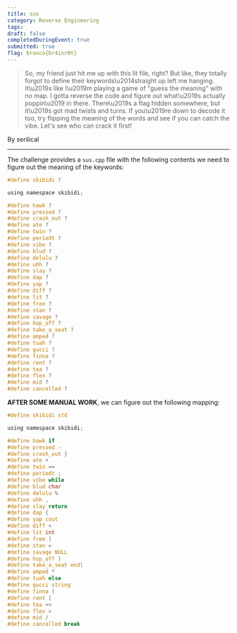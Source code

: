 ```yaml
---
title: sus
category: Reverse Engineering
tags: 
draft: false
completedDuringEvent: true
submitted: true
flag: bronco{br4inr0t}
---
```

> So, my friend just hit me up with this lit file, right? But like, they totally forgot to define their keywords\u2014straight up left me hanging. It\u2019s like I\u2019m playing a game of \"guess the meaning\" with no map. I gotta reverse the code and figure out what\u2019s actually poppin\u2019 in there. There\u2019s a flag hidden somewhere, but it\u2019s got mad twists and turns. If you\u2019re down to decode it too, try flipping the meaning of the words and see if you can catch the vibe. Let's see who can crack it first!

By serilical

---

The challenge provides a `sus.cpp` file with the following contents we need to figure out the meaning of the keywords:

```c
#define skibidi ?

using namespace skibidi;

#define hawk ?
#define pressed ?
#define crash_out ?
#define ate ?
#define twin ?
#define periodt ?
#define vibe ?
#define blud ?
#define delulu ?
#define uhh ?
#define slay ?
#define dap ?
#define yap ?
#define diff ?
#define lit ?
#define free ?
#define stan ?
#define savage ?
#define hop_off ?
#define take_a_seat ?
#define amped ?
#define tuah ?
#define gucci ?
#define finna ?
#define rent ?
#define tea ?
#define flex ?
#define mid ?
#define cancelled ?
```

**AFTER SOME MANUAL WORK**, we can figure out the following mapping:

```c
#define skibidi std

using namespace skibidi;

#define hawk if
#define pressed -
#define crash_out }
#define ate +
#define twin ==
#define periodt ;
#define vibe while
#define blud char
#define delulu %
#define uhh ,
#define slay return
#define dap {
#define yap cout
#define diff <
#define lit int
#define free ]
#define stan =
#define savage NULL
#define hop_off )
#define take_a_seat endl
#define amped *
#define tuah else
#define gucci string
#define finna (
#define rent [
#define tea <<
#define flex >
#define mid /
#define cancelled break
```
